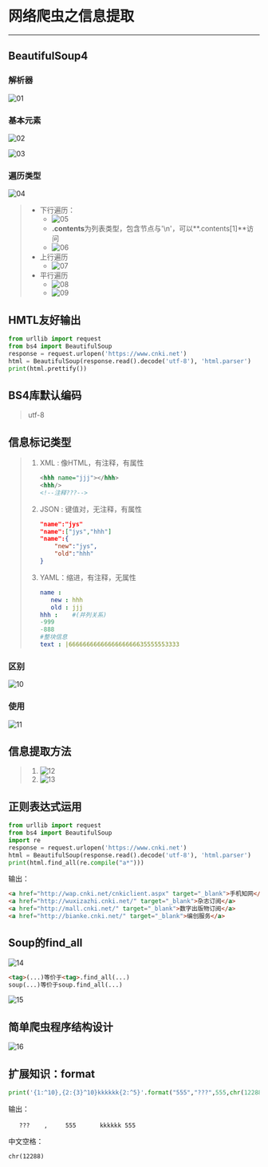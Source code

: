 # 网络爬虫之信息提取

--------------------------------------------


## BeautifulSoup4

### 解析器

![01](./资源/01.JPG)

### 基本元素

![02](./资源/02.JPG)

![03](./资源/03.JPG)

### 遍历类型

![04](./资源/04.JPG)

> * 下行遍历：
>   * ![05](./资源/05.JPG)
>   * **.contents**为列表类型，包含节点与'\n'，可以**.contents[1]**访问
>   * ![06](./资源/06.JPG)
> * 上行遍历
>   * ![07](./资源/07.JPG)
> * 平行遍历
>   * ![08](./资源/08.JPG)
>   * ![09](./资源/09.JPG)



## HMTL友好输出

```python
from urllib import request
from bs4 import BeautifulSoup
response = request.urlopen('https://www.cnki.net')
html = BeautifulSoup(response.read().decode('utf-8'), 'html.parser')
print(html.prettify())
```



## BS4库默认编码

> utf-8



## 信息标记类型

> 1. XML : 像HTML，有注释，有属性
>
>    ```xml
>    <hhh name="jjj"></hhh>
>    <hhh/>
>    <!--注释???-->
>    ```
>
> 2. JSON : 键值对，无注释，有属性
>
>    ```json
>    "name":"jys"
>    "name":["jys","hhh"]
>    "name":{
>        "new":"jys",
>        "old":"hhh"
>    }
>    ```
>
> 3. YAML：缩进，有注释，无属性
>
>    ```yaml
>    name :
>    	new : hhh
>    	old : jjj
>    hhh :    #(并列关系)
>    -999
>    -888
>    #整块信息
>    text : |6666666666666666666635555553333
>    ```

### 区别

![10](./资源/10.JPG)

### 使用

![11](./资源/11.JPG)



## 信息提取方法

> 1. ![12](./资源/12.JPG)
> 2. ![13](./资源/13.JPG)



## 正则表达式运用

```python
from urllib import request
from bs4 import BeautifulSoup
import re
response = request.urlopen('https://www.cnki.net')
html = BeautifulSoup(response.read().decode('utf-8'), 'html.parser')
print(html.find_all(re.compile("a*")))
```

输出：

```html
<a href="http://wap.cnki.net/cnkiclient.aspx" target="_blank">手机知网</a>
<a href="http://wuxizazhi.cnki.net/" target="_blank">杂志订阅</a>
<a href="http://mall.cnki.net/" target="_blank">数字出版物订阅</a>
<a href="http://bianke.cnki.net/" target="_blank">编创服务</a>
```



## Soup的find_all

![14](./资源/14.JPG)

```html
<tag>(...)等价于<tag>.find_all(...)
soup(...)等价于soup.find_all(...)
```

![15](./资源/15.JPG)



## 简单爬虫程序结构设计

![16](./资源/16.JPG)



## 扩展知识：format

```python
print('{1:^10},{2:{3}^10}kkkkkk{2:^5}'.format("555","???",555,chr(12288)))
```

输出：

```
   ???    ,　　　555　　　　kkkkkk 555 
```

中文空格：

```
chr(12288)
```

